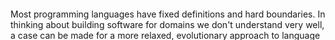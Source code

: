 <html><body><div id="heystaks_preview" style="width: 100%;height: 100%"></div>
Most programming languages have fixed definitions and hard boundaries. In thinking about building software for domains we don't understand very well, a case can be made for a more relaxed, evolutionary approach to language design.

<!--more-->

I've been thinking a lot about languages this week, for various reasons: mainly about the recurring theme of what are the right programming structures for systems driven by sensors, whether they're pervasive systems or sensor networks. In either case, the structures we've evolved for dealing with desktop and server systems don't feel like they're the right abstractions to effectively take things forward.

A favourite example is the <tt>if</tt> statement: first decide whether a condition is true or false, and execute one piece of code or another depending on which it is. In a sensor-driven system we often can't make this determination cleanly because of noise and uncertainty -- and if we can, it's often only probably true, and only for a particular period. So are <tt>if</tt> statements (and <tt>while</tt> loops and the like) actually appropriate constructs, when we can't make the decisions definitively?

Whatever you think of this example (and plenty of people hate it) there are certainly differences between what we want to do between traditional and highly sensorised systems, and consequently how we program them. The question is, how do we work out what the right structures are?

Actually, the question is broader than this. It should be: how do we improve our ability to develop languages that match the needs of particular computational and conceptual domains?

Domain-specific languages (DSLs) have a tangled history in computer science, pitched between those who like the idea and those who prefer their programming languages general-purpose and re-usable across a <em>range</em> of domains. There are strong arguments on both sides: general-purpose languages are more productive to learn and are often more mature, but can be less efficient and more cumbersome to apply; DSLs mean learning <em>another</em> language that may not last long and will probably have far weaker support, but can be enormously more productive and well-targeted in use.

In some ways, though, the similarities between traditional languages and DSLs are very strong. As a general rule both will have syntax and semantics defined up-front: they won't be experimental in the sense of allowing experimentation <em>within the language itself</em>. If we don't know what we're building, does it make sense to be this definite?

There are alternatives. One that I'm quite keen on is the idea of <a href="/2010/05/languages-extensible-vms/" target="_blank">extensible virtual machines</a>, where the primitives of a language are left "soft" to be extended as required. This style has several advantages. Firstly, it encourages experimentation by not forcing a strong division of concepts between the language we write (the target language) and the language this is implemented in (the host language): the two co-evolve. Secondly, it allows extensions to be as efficient as "base" elements, assuming we can reduce the cost of building new elements appropriately low. Thirdly, it allows multiple paradigms and approaches to co-exist within the same system, since they can share some elements while having other that differ.

Another related feature is the ability to modify the compiler: that is, don't fix the syntax <em>or</em> the way in which its handled. So as well as making the low level soft, we also make the high level soft. The advantage here is two-fold. Firstly, we can modify the forms of expression we allow to capture concepts precisely. A good example would be the ability to add concurrency control to a language: the low-level might use semaphores, but programing might demand monitors or some other construct. Modifying the high-level form of the language allows these constructs to be added if required -- and ignored if not.

This actually leads to the  second advantage, that we can <em>avoid</em> features we don't want to be available, for example not providing general recursion for languages that need to complete all operations in a finite time. This is something that's surprisingly uncommon in language design despite being common in teaching programming: leaving stuff out can have a major simplifying effect.

Some people argue that syntax modification is unnecessary in a language that's sufficiently expressive, for example Haskell. I don't agree. The counter-example is actually in Haskell itself, in the form of the <tt>do</tt> block syntactic sugar for simplifying monadic computations. This <em>had</em> to be in the language to make it in any way usable, which implied a change of definition, and the monad designers couldn't add it without the involvement of the language "owners", even though the construct is really just a <a href="/2010/06/monads-language-design-perspective/" target="_blank">re-formulation and generalisation of one common in other languages</a>. There are certainly other areas in which such sugaring would be desirable to make the forms of expression simpler and more intuitive. The less well we understand a domain, the more likely this is to happen.

Perhaps surprisingly, there are a couple of existing examples of systems that do pretty much what I'm suggesting. Forth is a canonical example (which explains my current work on <a href="http://www.threaded-interpreter.org" target="_blank">Attila</a>); Smalltalk is another, where the parser an run-time are almost completely exposed, although abstracted behind several layers of higher-level structure. Both the languages are quite old, have devoted followings, and weakly and dynamically typed -- and may have a lot to teach us about how to develop languages for new domains. They share a design philosophy of allowing a language to <em>evolve</em> to meet new applications. In Forth, you don't so much write applications as extend the language to meet the problem; in Smalltalk you develop a model of co-operating objects that provide   direct-manipulation interaction through the GUI.

In both cases the whole language, including the definition and control structures, is built in the language itself <em>via</em> bootstrapping and cross-compilation. Both languages are compiled, but in both cases the separation between run-time and compile-time are weak, in the sense that the compiler is by default available interactively. Interestingly this doesn't stop you building "normal" compiled applications: cross-compile a system without including the compiler itself, a process that can still take advantage of any extensions added into the compiler without cluttering-up the compiled code. You're unlikely to get strictly the best performance or memory footprint as you might with a mature C compiler, but you <em>do</em> get advantages in terms of expressiveness and experimentation which seem to outweigh these in a domain we don't understand well. In particular, it means you can evolve the language quickly, easily, and within itself, to explore the design space more effectively and find out whether your wackier ideas are actually worth pursuing further.</body></html>
